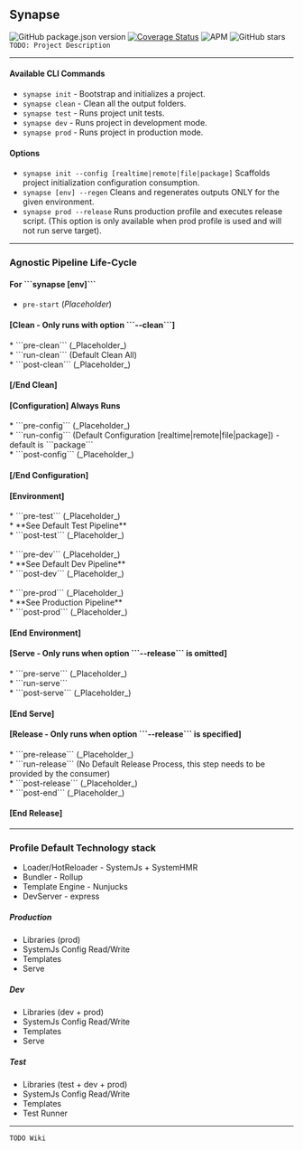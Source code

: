 ## Synapse

![GitHub package.json version](https://img.shields.io/github/package-json/v/kuakman/synapse?color=00dd00)
[![Coverage Status](https://coveralls.io/repos/github/kuakman/synapse/badge.svg?branch=master)](https://coveralls.io/github/kuakman/synapse?branch=master)
![APM](https://img.shields.io/apm/l/synapse?color=%2500ff00&label=License&style=flat)
![GitHub stars](https://img.shields.io/github/stars/kuakman/synapse?color=00dd00&label=Github%20Stars)
```TODO: Project Description```

---
#### Available CLI Commands

* ```synapse init``` - Bootstrap and initializes a project.
* ```synapse clean``` - Clean all the output folders.
* ```synapse test``` - Runs project unit tests.
* ```synapse dev``` - Runs project in development mode.
* ```synapse prod``` - Runs project in production mode.

#### Options
* ```synapse init --config [realtime|remote|file|package]``` Scaffolds project initialization configuration consumption.
* ```synapse [env] --regen``` Cleans and regenerates outputs ONLY for the given environment.
* ```synapse prod --release``` Runs production profile and executes release script.
(This option is only available when prod profile is used and will not run serve target).

---
### Agnostic Pipeline Life-Cycle

<h4>For ```synapse [env]```</h4>

* ```pre-start``` (_Placeholder_)

<h4>[Clean - Only runs with option ```--clean```]</h4>
    * ```pre-clean``` (_Placeholder_)<br />
    * ```run-clean``` (Default Clean All)<br />
    * ```post-clean``` (_Placeholder_)<br />
<h4>[/End Clean]</h4>

<h4>[Configuration] Always Runs</h4>
    * ```pre-config``` (_Placeholder_)<br />
    * ```run-config``` (Default Configuration [realtime|remote|file|package]) - default is ```package```<br />
    * ```post-config``` (_Placeholder_)<br />
<h4>[/End Configuration]</h4>

<h4>[Environment]</h4>
    * ```pre-test``` (_Placeholder_)<br />
    * **See Default Test Pipeline**<br />
    * ```post-test``` (_Placeholder_)<br /><br />
    * ```pre-dev``` (_Placeholder_)<br />
    * **See Default Dev Pipeline**<br />
    * ```post-dev``` (_Placeholder_)<br /><br />
    * ```pre-prod``` (_Placeholder_)<br />
    * **See Production Pipeline**<br />
    * ```post-prod``` (_Placeholder_)<br />
<h4>[End Environment]</h4>

<h4>[Serve - Only runs when option ```--release``` is omitted]</h4>
    * ```pre-serve``` (_Placeholder_)<br />
    * ```run-serve```<br />
    * ```post-serve``` (_Placeholder_)<br />
<h4>[End Serve]</h4>

<h4>[Release - Only runs when option ```--release``` is specified]</h4>
    * ```pre-release``` (_Placeholder_)<br />
    * ```run-release``` (No Default Release Process, this step needs to be provided by the consumer)<br />
    * ```post-release``` (_Placeholder_)<br />
    * ```post-end``` (_Placeholder_)
<h4>[End Release]</h4>

---
### Profile Default Technology stack

* Loader/HotReloader - SystemJs + SystemHMR
* Bundler - Rollup
* Template Engine - Nunjucks
* DevServer - express 

##### Production
* Libraries (prod)
* SystemJs Config Read/Write
* Templates
* Serve

##### Dev
* Libraries (dev + prod)
* SystemJs Config Read/Write
* Templates
* Serve

##### Test
* Libraries (test + dev + prod)
* SystemJs Config Read/Write
* Templates
* Test Runner

---
```TODO Wiki```
